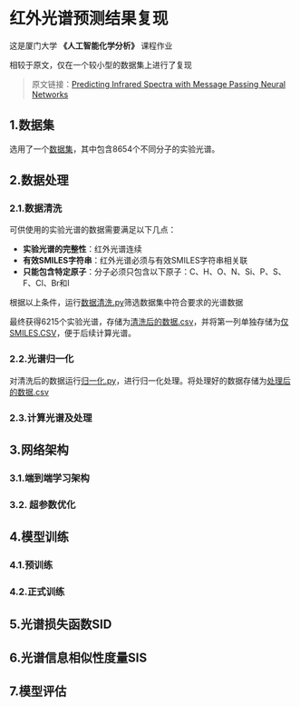 # 红外光谱预测结果复现

这是厦门大学 **《人工智能化学分析》** 课程作业

相较于原文，仅在一个较小型的数据集上进行了复现

> 原文链接：[Predicting Infrared Spectra with Message Passing Neural Networks](https://pubs.acs.org/doi/10.1021/acs.jcim.1c00055)

## 1.数据集
选用了一个[数据集](https://github.com/hybridizedfish/IRwithMPNN_replication/blob/main/IR_database_full.csv.7z)，其中包含8654个不同分子的实验光谱。


## 2.数据处理
### 2.1.数据清洗
可供使用的实验光谱的数据需要满足以下几点：
- **实验光谱的完整性**：红外光谱连续
- **有效SMILES字符串**：红外光谱必须与有效SMILES字符串相关联
- **只能包含特定原子**：分子必须只包含以下原子：C、H、O、N、Si、P、S、F、Cl、Br和I

根据以上条件，运行[数据清洗.py](https://github.com/hybridizedfish/IRwithMPNN_replication/blob/main/%E6%95%B0%E6%8D%AE%E6%B8%85%E6%B4%97.py)筛选数据集中符合要求的光谱数据

最终获得6215个实验光谱，存储为[清洗后的数据.csv]()，并将第一列单独存储为[仅SMILES.CSV]()，便于后续计算光谱。

### 2.2.光谱归一化
对清洗后的数据运行[归一化.py]()，进行归一化处理。将处理好的数据存储为[处理后的数据.csv]()

### 2.3.计算光谱及处理


## 3.网络架构
### 3.1.端到端学习架构
### 3.2. 超参数优化

## 4.模型训练
### 4.1.预训练
### 4.2.正式训练

## 5.光谱损失函数SID

## 6.光谱信息相似性度量SIS

## 7.模型评估

